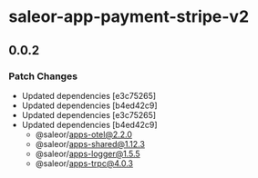 # saleor-app-payment-stripe-v2

## 0.0.2

### Patch Changes

- Updated dependencies [e3c75265]
- Updated dependencies [b4ed42c9]
- Updated dependencies [e3c75265]
- Updated dependencies [b4ed42c9]
  - @saleor/apps-otel@2.2.0
  - @saleor/apps-shared@1.12.3
  - @saleor/apps-logger@1.5.5
  - @saleor/apps-trpc@4.0.3
